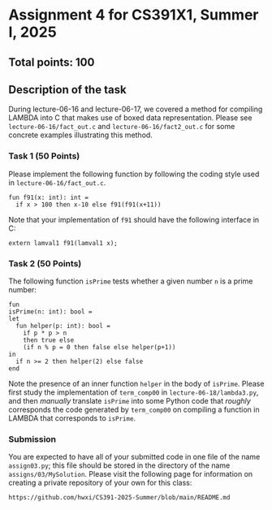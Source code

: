 # Assignment 4 for CS391X1, Summer I, 2025

## Total points: 100

## Description of the task

During lecture-06-16 and lecture-06-17, we covered a method for
compiling LAMBDA into C that makes use of boxed data representation.
Please see `lecture-06-16/fact_out.c` and `lecture-06-16/fact2_out.c`
for some concrete examples illustrating this method.

### Task 1 (50 Points)

Please implement the following function by following the coding
style used in `lecture-06-16/fact_out.c`.

```
fun f91(x: int): int =
  if x > 100 then x-10 else f91(f91(x+11))
```

Note that your implementation of `f91` should have the following
interface in C:

```
extern lamval1 f91(lamval1 x);
```

### Task 2 (50 Points)

The following function `isPrime` tests whether a given number `n`
is a prime number:

```
fun
isPrime(n: int): bool =
let
  fun helper(p: int): bool =
    if p * p > n
    then true else
    (if n % p = 0 then false else helper(p+1))
in
  if n >= 2 then helper(2) else false
end

```

Note the presence of an inner function `helper` in the body of
`isPrime`.  Please first study the implementation of `term_comp00` in
`lecture-06-18/lambda3.py`, and then _manually_ translate `isPrime`
into some Python code that _roughly_ corresponds the code generated
by `term_comp00` on compiling a function in LAMBDA that corresponds to `isPrime`.

### Submission

You are expected to have all of your submitted code in one file of
the name `assign03.py`; this file should be stored in the directory
of the name `assigns/03/MySolution`. Please visit the following page
for information on creating a private repository of your own for this
class:

```
https://github.com/hwxi/CS391-2025-Summer/blob/main/README.md
```
